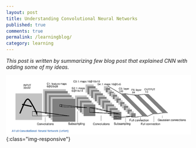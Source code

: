 ```yaml
---
layout: post
title: Understanding Convolutional Neural Networks
published: true
comments: true
permalink: /learningblog/
category: learning
---
```


<i>This post is written by summarizing few blog post that explained CNN with adding some of my ideas.</i>

![LeNet](/images/LeNet.png){:class="img-responsive"}
